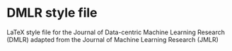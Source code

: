 # DMLR style file

LaTeX style file for the Journal of Data-centric Machine Learning Research (DMLR) adapted from the Journal of Machine Learning Research (JMLR)
